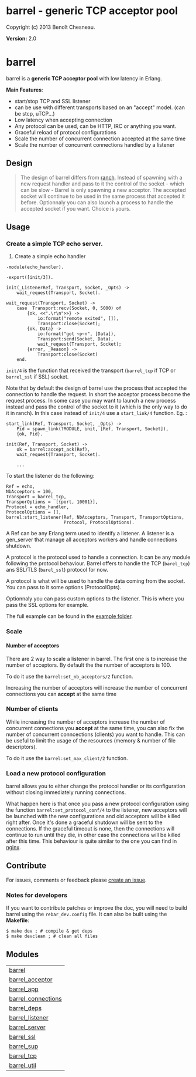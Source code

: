 

# barrel - generic TCP acceptor pool #

Copyright (c) 2013 Benoît Chesneau.

__Version:__ 2.0

# barrel

barrel is a **generic TCP acceptor pool** with low latency in Erlang.

**Main Features**:

- start/stop TCP and SSL listener
- can be use with different transports based on an "accept" model. (can
be stcp, uTCP...)
- Low latency when accepting connection
- Any protocol can be used, can be HTTP, IRC or anything you want.
- Graceful reload of protocol configurations
- Scale the number of concurrent connection accepted at the same time
- Scale the number of concurrent connections handled by a listener

## Design

> The design of barrel differs from
> [ranch](http://github.com/extend/ranch). Instead of spawning with a
> new request handler and pass to it the control of the socket -  which
> can be slow - Barrel is only spawning a new acceptor. The accepted
> socket will continue to be used in the same process that accepted it
> before. Optionnaly you can also launch a process to handle the
> accepted socket if you want. Choice is yours.

## Usage

### Create a simple TCP echo server.

1. Create a simple echo handler

```
-module(echo_handler).

-export([init/3]).

init(_ListenerRef, Transport, Socket, _Opts) ->
    wait_request(Transport, Socket).

wait_request(Transport, Socket) ->
    case  Transport:recv(Socket, 0, 5000) of
        {ok, <<".\r\n">>} ->
            io:format("remote exited", []),
            Transport:close(Socket);
        {ok, Data} ->
            io:format("got ~p~n", [Data]),
            Transport:send(Socket, Data),
            wait_request(Transport, Socket);
        {error, _Reason} ->
            Transport:close(Socket)
    end.
```

`init/4` is the function that received the transport (`barrel_tcp` if TCP or
`barrel_ssl` if SSL) socket.

Note that by default the design of barrel use the process that accepted
the connection to handle the request. In short the acceptor process
become the request process. In some case you may want to launch a new
process instead and pass the control of the socket to it (which is the
only way to do it in ranch). In this case instead of `init/4` use a
`start_link/4` function. Eg. :

```
start_link(Ref, Transport, Socket, _Opts) ->
    Pid = spawn_link(?MODULE, init, [Ref, Transport, Socket]),
    {ok, Pid}.

init(Ref, Transport, Socket) ->
    ok = barrel:accept_ack(Ref),
    wait_request(Transport, Socket).

    ...
```

To start the listener do the following:

```
Ref = echo,
NbAcceptors = 100,
Transport = barrel_tcp,
TransporOptions =  [{port, 10001}],
Protocol = echo_handler,
ProtocolOptions = [],
barrel:start_listener(Ref, NbAcceptors, Transport, TransportOptions,
                      Protocol, ProtocolOptions).
```

A Ref can be any Erlang term used to identify a listener. A listener is
a gen_server that manage all acceptors workers and handle connections
shutdown.

A protocol is the  protocol used to handle a connection. It can be any
module following the protocol behaviour. Barrel offers to handle the TCP
(`barel_tcp`) ans SSL/TLS (`barel_ssl`) protocol
for now.

A protocol is what will be used to handle the data coming from the
socket. You can pass to it some options (ProtocolOpts).

Optionnaly you can pass custom options to the listener. This is where
you pass the SSL options for example.

The full example can be found in the [example folder](http://github.com/benoitc/barrel/tree/master/example/echo).

### Scale

#### Number of acceptors

There are 2 way to scale a listener in barrel. The first one is to
increase the number of acceptors. By default the the number of acceptors
is 100.

To do it use the `barrel:set_nb_acceptors/2` function.

Increasing the number of acceptors will increase the number of
concurrent connections you can **accept** at the same time

### Number of clients

While increasing the number of acceptors increase the number of
concurrent connections you **accept** at the same time, you can also fix
the number of concurrent conncections (clients) you want to handle. This
can be useful to limit the usage of the resources (memory & number of
file descriptors).

To do it use the `barrel:set_max_client/2` function.

### Load a new protocol configuration

barrel allows you to either change the protocol handler or its
configuration without closing immediately running connections.

What happen here is that once you pass a new protocol configuration
using the function `barrel:set_protocol_conf/4` to the
listener, new acceptors will be launched with the new configurations and
old acceptors will be killed right after. Once it's done a graceful
shutdown will be sent to the connections. If the graceful timeout is
none, then the connections will continue to run until they die, in other
case the connections will be killed after this time. This behaviour is
quite similar to the one you can find in
[nginx](http://wiki.nginx.org/CommandLine#Loading_a_New_Configuration_Using_Signals).

## Contribute

For issues, comments or feedback please [create an
issue](http://github.com/benoitc/barrel/issues).

### Notes for developers

If you want to contribute patches or improve the doc, you will need to
build barrel using the `rebar_dev.config`  file. It can also be built
using the **Makefile**:

```
$ make dev ; # compile & get deps
$ make devclean ; # clean all files
```



## Modules ##


<table width="100%" border="0" summary="list of modules">
<tr><td><a href="barrel.md" class="module">barrel</a></td></tr>
<tr><td><a href="barrel_acceptor.md" class="module">barrel_acceptor</a></td></tr>
<tr><td><a href="barrel_app.md" class="module">barrel_app</a></td></tr>
<tr><td><a href="barrel_connections.md" class="module">barrel_connections</a></td></tr>
<tr><td><a href="barrel_deps.md" class="module">barrel_deps</a></td></tr>
<tr><td><a href="barrel_listener.md" class="module">barrel_listener</a></td></tr>
<tr><td><a href="barrel_server.md" class="module">barrel_server</a></td></tr>
<tr><td><a href="barrel_ssl.md" class="module">barrel_ssl</a></td></tr>
<tr><td><a href="barrel_sup.md" class="module">barrel_sup</a></td></tr>
<tr><td><a href="barrel_tcp.md" class="module">barrel_tcp</a></td></tr>
<tr><td><a href="barrel_util.md" class="module">barrel_util</a></td></tr></table>

